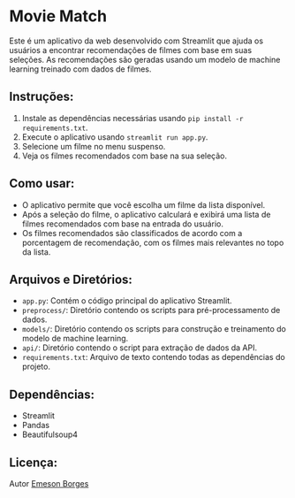# Movie Match

Este é um aplicativo da web desenvolvido com Streamlit que ajuda os usuários a encontrar recomendações de filmes com base em suas seleções. As recomendações são geradas usando um modelo de machine learning treinado com dados de filmes.

## Instruções:

1. Instale as dependências necessárias usando `pip install -r requirements.txt`.
2. Execute o aplicativo usando `streamlit run app.py`.
3. Selecione um filme no menu suspenso.
4. Veja os filmes recomendados com base na sua seleção.

## Como usar:

- O aplicativo permite que você escolha um filme da lista disponível.
- Após a seleção do filme, o aplicativo calculará e exibirá uma lista de filmes recomendados com base na entrada do usuário.
- Os filmes recomendados são classificados de acordo com a porcentagem de recomendação, com os filmes mais relevantes no topo da lista.


## Arquivos e Diretórios:

- `app.py`: Contém o código principal do aplicativo Streamlit.
- `preprocess/`: Diretório contendo os scripts para pré-processamento de dados.
- `models/`: Diretório contendo os scripts para construção e treinamento do modelo de machine learning.
- `api/`: Diretório contendo o script para extração de dados da API.
- `requirements.txt`: Arquivo de texto contendo todas as dependências do projeto.

## Dependências:

- Streamlit
- Pandas
- Beautifulsoup4

## Licença:

Autor [Emeson Borges](https://github.com/Emeson-Borges/)

